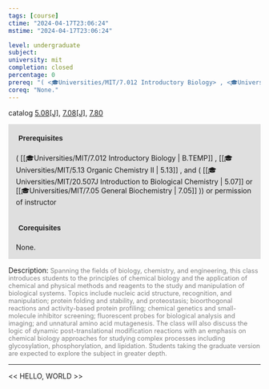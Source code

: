```yaml
---
tags: [course]
ctime: "2024-04-17T23:06:24"
mstime: "2024-04-17T23:06:24"

level: undergraduate
subject: 
university: mit
completion: closed
percentage: 0
prereq: "( <🎓Universities/MIT/7.012 Introductory Biology> , <🎓Universities/MIT/5.13 Organic Chemistry II> , and ( <🎓Universities/MIT/20.507J Introduction to Biological Chemistry> or <🎓Universities/MIT/7.05 General Biochemistry> )) or permission of instructor"
coreq: "None."
---
```


catalog [5.08[J]](http://student.mit.edu/catalog/m5a.html#5.08), [7.08[J]](http://student.mit.edu/catalog/m7a.html#7.08), [7.80](http://student.mit.edu/catalog/m7a.html#7.80)

<span style="display: block; padding: 15px; background-color: rgb(100, 100, 100, 0.2);"><font id="m_prereq3232_0" style="display: block; font-family: Arial, sans-serif; font-weight: bold; padding: 5px">Prerequisites</font><br><span id="prereq3232_0">( [[🎓Universities/MIT/7.012 Introductory Biology | B.TEMP]] , [[🎓Universities/MIT/5.13 Organic Chemistry II | 5.13]] , and ( [[🎓Universities/MIT/20.507J Introduction to Biological Chemistry | 5.07]] or [[🎓Universities/MIT/7.05 General Biochemistry | 7.05]] )) or permission of instructor</span></span>
<span style="display: block; padding: 15px; background-color: rgb(100, 100, 100, 0.2);"><font id="m_coreq3232_0" style="display: block; font-family: Arial, sans-serif; font-weight: bold; padding: 5px">Corequisites</font><br><span id="coreq3232_0">None.</span></span>

<font style="">Description:</font>
<font style="color: grey; font-size: 0.8rem;">Spanning the fields of biology, chemistry, and engineering, this class introduces students to the principles of chemical biology and the application of chemical and physical methods and reagents to the study and manipulation of biological systems. Topics include nucleic acid structure, recognition, and manipulation; protein folding and stability, and proteostasis; bioorthogonal reactions and activity-based protein profiling; chemical genetics and small-molecule inhibitor screening; fluorescent probes for biological analysis and imaging; and unnatural amino acid mutagenesis. The class will also discuss the logic of dynamic post-translational modification reactions with an emphasis on chemical biology approaches for studying complex processes including glycosylation, phosphorylation, and lipidation. Students taking the graduate version are expected to explore the subject in greater depth.</font>



---

<< HELLO, WORLD >>

